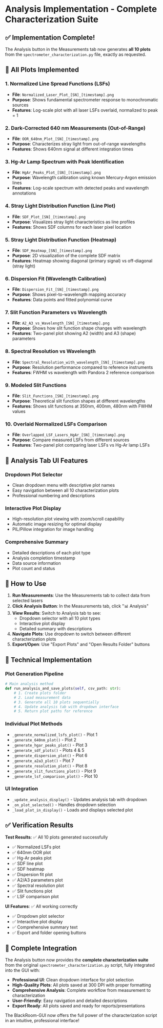 # Analysis Implementation - Complete Characterization Suite

## ✅ Implementation Complete!

The Analysis button in the Measurements tab now generates **all 10 plots** from the `spectrometer_characterization.py` file, exactly as requested.

## 🎯 All Plots Implemented

### **1. Normalized Line Spread Functions (LSFs)**
- **File**: `Normalized_Laser_Plot_[SN]_[timestamp].png`
- **Purpose**: Shows fundamental spectrometer response to monochromatic sources
- **Features**: Log-scale plot with all laser LSFs overlaid, normalized to peak = 1

### **2. Dark-Corrected 640 nm Measurements (Out-of-Range)**
- **File**: `OOR_640nm_Plot_[SN]_[timestamp].png`
- **Purpose**: Characterizes stray light from out-of-range wavelengths
- **Features**: Shows 640nm signal at different integration times

### **3. Hg-Ar Lamp Spectrum with Peak Identification**
- **File**: `HgAr_Peaks_Plot_[SN]_[timestamp].png`
- **Purpose**: Wavelength calibration using known Mercury-Argon emission lines
- **Features**: Log-scale spectrum with detected peaks and wavelength annotations

### **4. Stray Light Distribution Function (Line Plot)**
- **File**: `SDF_Plot_[SN]_[timestamp].png`
- **Purpose**: Visualizes stray light characteristics as line profiles
- **Features**: Shows SDF columns for each laser pixel location

### **5. Stray Light Distribution Function (Heatmap)**
- **File**: `SDF_Heatmap_[SN]_[timestamp].png`
- **Purpose**: 2D visualization of the complete SDF matrix
- **Features**: Heatmap showing diagonal (primary signal) vs off-diagonal (stray light)

### **6. Dispersion Fit (Wavelength Calibration)**
- **File**: `Dispersion_Fit_[SN]_[timestamp].png`
- **Purpose**: Shows pixel-to-wavelength mapping accuracy
- **Features**: Data points and fitted polynomial curve

### **7. Slit Function Parameters vs Wavelength**
- **File**: `A2_A3_vs_Wavelength_[SN]_[timestamp].png`
- **Purpose**: Shows how slit function shape changes with wavelength
- **Features**: Two-panel plot showing A2 (width) and A3 (shape) parameters

### **8. Spectral Resolution vs Wavelength**
- **File**: `Spectral_Resolution_with_wavelength_[SN]_[timestamp].png`
- **Purpose**: Resolution performance compared to reference instruments
- **Features**: FWHM vs wavelength with Pandora 2 reference comparison

### **9. Modeled Slit Functions**
- **File**: `Slit_Functions_[SN]_[timestamp].png`
- **Purpose**: Theoretical slit function shapes at different wavelengths
- **Features**: Shows slit functions at 350nm, 400nm, 480nm with FWHM values

### **10. Overlaid Normalized LSFs Comparison**
- **File**: `Overlapped_LSF_Lasers_HgAr_[SN]_[timestamp].png`
- **Purpose**: Compare measured LSFs from different sources
- **Features**: Two-panel plot comparing laser LSFs vs Hg-Ar lamp LSFs

## 🎨 Analysis Tab UI Features

### **Dropdown Plot Selector**
- Clean dropdown menu with descriptive plot names
- Easy navigation between all 10 characterization plots
- Professional numbering and descriptions

### **Interactive Plot Display**
- High-resolution plot viewing with zoom/scroll capability
- Automatic image resizing for optimal display
- PIL/Pillow integration for image handling

### **Comprehensive Summary**
- Detailed descriptions of each plot type
- Analysis completion timestamp
- Data source information
- Plot count and status

## 🚀 How to Use

1. **Run Measurements**: Use the Measurements tab to collect data from selected lasers
2. **Click Analysis Button**: In the Measurements tab, click "📊 Analysis"
3. **View Results**: Switch to Analysis tab to see:
   - Dropdown selector with all 10 plot types
   - Interactive plot display
   - Detailed summary with descriptions
4. **Navigate Plots**: Use dropdown to switch between different characterization plots
5. **Export/Open**: Use "Export Plots" and "Open Results Folder" buttons

## 🔧 Technical Implementation

### **Plot Generation Pipeline**
```python
# Main analysis method
def run_analysis_and_save_plots(self, csv_path: str):
    # 1. Create plots folder
    # 2. Load measurement data
    # 3. Generate all 10 plots sequentially
    # 4. Update analysis tab with dropdown interface
    # 5. Return plot paths for reference
```

### **Individual Plot Methods**
- `_generate_normalized_lsfs_plot()` - Plot 1
- `_generate_640nm_plot()` - Plot 2  
- `_generate_hgar_peaks_plot()` - Plot 3
- `_generate_sdf_plots()` - Plots 4 & 5
- `_generate_dispersion_plot()` - Plot 6
- `_generate_a2a3_plot()` - Plot 7
- `_generate_resolution_plot()` - Plot 8
- `_generate_slit_functions_plot()` - Plot 9
- `_generate_lsf_comparison_plot()` - Plot 10

### **UI Integration**
- `_update_analysis_display()` - Updates analysis tab with dropdown
- `_on_plot_selected()` - Handles dropdown selection
- `_load_plot_in_display()` - Loads and displays selected plot

## ✅ Verification Results

**Test Results**: ✅ All 10 plots generated successfully
- ✅ Normalized LSFs plot
- ✅ 640nm OOR plot  
- ✅ Hg-Ar peaks plot
- ✅ SDF line plot
- ✅ SDF heatmap
- ✅ Dispersion fit plot
- ✅ A2/A3 parameters plot
- ✅ Spectral resolution plot
- ✅ Slit functions plot
- ✅ LSF comparison plot

**UI Features**: ✅ All working correctly
- ✅ Dropdown plot selector
- ✅ Interactive plot display
- ✅ Comprehensive summary text
- ✅ Export and folder opening buttons

## 🎉 Complete Integration

The Analysis button now provides the **complete characterization suite** from the original `spectrometer_characterization.py` script, fully integrated into the GUI with:

- **Professional UI**: Clean dropdown interface for plot selection
- **High-Quality Plots**: All plots saved at 300 DPI with proper formatting
- **Comprehensive Analysis**: Complete workflow from measurement to characterization
- **User-Friendly**: Easy navigation and detailed descriptions
- **Export Ready**: All plots saved and ready for reports/presentations

The BlackRoom-GUI now offers the full power of the characterization script in an intuitive, professional interface!
